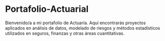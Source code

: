 # Portafolio-Actuarial
Bienvenido/a a mi portafolio de Actuaría. Aquí encontrarás proyectos aplicados en análisis de datos, modelado de riesgos y métodos estadísticos utilizados en seguros, finanzas y otras áreas cuantitativas.
